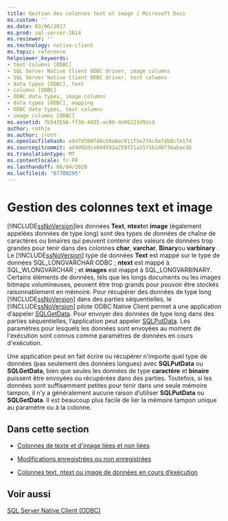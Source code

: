 ```yaml
---
title: Gestion des colonnes text et image | Microsoft Docs
ms.custom: ''
ms.date: 03/06/2017
ms.prod: sql-server-2014
ms.reviewer: ''
ms.technology: native-client
ms.topic: reference
helpviewer_keywords:
- text columns [ODBC]
- SQL Server Native Client ODBC driver, image columns
- SQL Server Native Client ODBC driver, text columns
- data types [ODBC], text
- columns [ODBC]
- ODBC data types, image columns
- data types [ODBC], mapping
- ODBC data types, text columns
- image columns [ODBC]
ms.assetid: 7b543556-ff36-4d35-ac08-de96223d92cd
author: rothja
ms.author: jroth
ms.openlocfilehash: e9d7d5b0f48c68e8ac911f5e274c9afdb8cfe17d
ms.sourcegitcommit: ad4d92dce894592a259721a1571b1d8736abacdb
ms.translationtype: MT
ms.contentlocale: fr-FR
ms.lasthandoff: 08/04/2020
ms.locfileid: "87709295"
---
```

# <a name="managing-text-and-image-columns"></a>Gestion des colonnes text et image
  [!INCLUDE[ssNoVersion](../../includes/ssnoversion-md.md)]les données **Text**, **ntext**et **image** (également appelées données de type long) sont des types de données de chaîne de caractères ou binaires qui peuvent contenir des valeurs de données trop grandes pour tenir dans des colonnes **char**, **varchar**, **Binary**ou **varbinary** . Le [!INCLUDE[ssNoVersion](../../includes/ssnoversion-md.md)] type de données **Text** est mappé sur le type de données SQL_LONGVARCHAR ODBC ; **ntext** est mappé à SQL_WLONGVARCHAR ; et **images** est mappé à SQL_LONGVARBINARY. Certains éléments de données, tels que les longs documents ou les images bitmaps volumineuses, peuvent être trop grands pour pouvoir être stockés raisonnablement en mémoire. Pour récupérer des données de type long [!INCLUDE[ssNoVersion](../../includes/ssnoversion-md.md)] dans des parties séquentielles, le [!INCLUDE[ssNoVersion](../../includes/ssnoversion-md.md)] pilote ODBC Native Client permet à une application d’appeler [SQLGetData](../native-client-odbc-api/sqlgetdata.md). Pour envoyer des données de type long dans des parties séquentielles, l’application peut appeler [SQLPutData](../native-client-odbc-api/sqlputdata.md). Les paramètres pour lesquels les données sont envoyées au moment de l'exécution sont connus comme paramètres de données en cours d'exécution.  
  
 Une application peut en fait écrire ou récupérer n’importe quel type de données (pas seulement des données longues) avec **SQLPutData** ou **SQLGetData**, bien que seules les données de type **caractère** et **binaire** puissent être envoyées ou récupérées dans des parties. Toutefois, si les données sont suffisamment petites pour tenir dans une seule mémoire tampon, il n’y a généralement aucune raison d’utiliser **SQLPutData** ou **SQLGetData**. Il est beaucoup plus facile de lier la mémoire tampon unique au paramètre ou à la colonne.  
  
## <a name="in-this-section"></a>Dans cette section  
  
-   [Colonnes de texte et d'image liées et non liées](bound-vs-unbound-text-and-image-columns.md)  
  
-   [Modifications enregistrées ou non enregistrées](logged-vs-unlogged-modifications.md)  
  
-   [Colonnes text, ntext ou image de données en cours d’exécution](data-at-execution-and-text-ntext-or-image-columns.md)  
  
## <a name="see-also"></a>Voir aussi  
 [SQL Server Native Client &#40;ODBC&#41;](../native-client/odbc/sql-server-native-client-odbc.md)  
  
  
